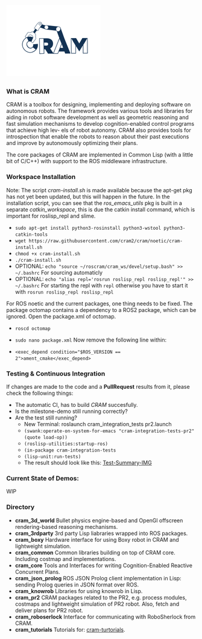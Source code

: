 ![Screenshot](https://raw.githubusercontent.com/cram2/cram/master/graphics/CramLogoSmall.png)
=============

### What is CRAM

CRAM is a toolbox for designing, implementing and deploying software on autonomous robots. The framework provides various tools and libraries for aiding in robot software development as well as geometric reasoning and fast simulation mechanisms to develop cognition-enabled control programs that achieve high lev- els of robot autonomy. CRAM also provides tools for introspection that enable the robots to reason about their past executions and improve by autonomously optimizing their plans.

The core packages of CRAM are implemented in Common Lisp (with a little bit of C/C++) with support to the ROS middleware infrastructure.

### Workspace Installation
Note: The script *cram-install.sh* is made available because the apt-get pkg has not yet been updated, but this will happen in the future. In the installation script, you can see that the *ros_emacs_utils* pkg is built in a separate *catkin_workspace*, this is due the catkin install command, which is important for roslisp_repl and slime.
  * `sudo apt-get install python3-rosinstall python3-wstool python3-catkin-tools`
  * `wget https://raw.githubusercontent.com/cram2/cram/noetic/cram-install.sh`
  * `chmod +x cram-install.sh`
  * `./cram-install.sh`
  * OPTIONAL: `echo "source ~/roscram/cram_ws/devel/setup.bash" >> ~/.bashrc`  For sourcing automaticly
  * OPTIONAL: `echo "alias repl='rosrun roslisp_repl roslisp_repl'" >> ~/.bashrc`  For starting the repl with `repl` otherwise you have to start it with `rosrun roslisp_repl roslisp_repl`


For ROS noetic and the current packages, one thing needs to be fixed. The package octomap contains a dependency to a ROS2 package, which can be ignored. Open the package.xml of octomap.

* `roscd octomap`
* `sudo nano package.xml`
Now remove the following line within:

* `<exec_depend condition="$ROS_VERSION == 2">ament_cmake</exec_depend>`

### Testing & Continuous Integration
If changes are made to the code and a **PullRequest** results from it, please check the following things:
* The automatic CI, has to build *CRAM* succesfully.
* Is the milestone-demo still running correctly?
* Are the test still running? 
   * New Terminal: roslaunch cram_integration_tests pr2.launch 
   * `(swank:operate-on-system-for-emacs "cram-integration-tests-pr2" (quote load-op))`
   * `(roslisp-utilities:startup-ros)`
   * `(in-package cram-integration-tests`
   * `(lisp-unit:run-tests)`
   * The result should look like this: [Test-Summary-IMG](https://github.com/cram2/cram/blob/noetic/graphics/test-summary.png])

### Current State of Demos:
WIP

### Directory
* **cram_3d_world** Bullet physics engine-based and OpenGl offscreen rendering-based reasoning mechanisms.
* **cram_3rdparty** 3rd party Lisp liabraries wrapped into ROS packages.
* **cram_boxy** Hardware interface for using Boxy robot in CRAM and lightweight simulation.
* **cram_common** Common libraries building on top of CRAM core. Including costmap and implementations.
* **cram_core** Tools and Interfaces for writing Cognition-Enabled Reactive Concurrent Plans.
* **cram_json_prolog** ROS JSON Prolog client implementation in Lisp: sending Prolog queries in JSON format over ROS. 
* **cram_knowrob** Libraries for using knowrob in Lisp.
* **cram_pr2** CRAM packages related to the PR2, e.g. process modules, costmaps and lightweight simulation of PR2 robot. Also, fetch and deliver plans for PR2 robot.
* **cram_roboserlock** Interface for communicating with RoboSherlock from CRAM.
* **cram_tutorials** Tutorials for: [cram-turtorials](http://cram-system.org/tutorials).

